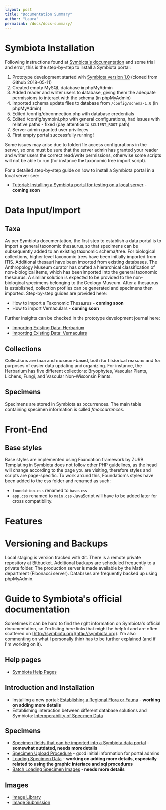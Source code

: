 ```yaml
---
layout: post
title: "Documentation Summary"
author: "Laura"
permalink: /docs/docs-summary/
---
```


# Symbiota Installation
Following instructions found at [Symbiota's documentation](http://symbiota.org/docs/installation-instructions/) and some trial and error, this is the step-by-step to install a Symbiota portal:
1. Prototype development started with [Symbiota version 1.0](https://github.com/Symbiota/Symbiota/releases) (cloned from Github 2018-05-11)
2. Created empty MySQL database in phpMyAdmin
3. Added reader and writer users to database, giving them the adequate permissions to interact with the schema (in phpMyAdmin)
4. Imported schema update files to database from `/config/schema-1.0` (in phpMyAdmin)
5. Edited /config/dbconnection.php with database credentials
6. Edited /config/symbini.php with general configurations, had issues with relative paths - fixed (pay attention to `$CLIENT_ROOT` path)
7. Server admin granted user privileges
8. First empty portal successfully running!

Some issues may arise due to folder/file access configurations in the server, so one must be sure that the server admin has granted your reader and writer users the correct read/write permissions, otherwise some scripts will not be able to run (for instance the taxonomic tree import script).

For a detailed step-by-step guide on how to install a Symbiota portal in a local server see:
- [Tutorial: Installing a Symbiota portal for testing on a local server]() - **coming soon**

# Data Input/Import

## Taxa
As per Symbiota documentation, the first step to establish a data portal is to import a general taxonomic thesaurus, so that specimens can be subsequently added to an existing taxonomic schema/tree.
For biological collections, higher level taxonomic trees have been initially imported from ITIS. Additional thesauri have been imported from existing databases.
The Anthropology Museum curator has crafted a hierarchical classification of non-biological items, which has been imported into the general taxonomic thesaurus.
A similar solution is expected to be provided to the non-biological specimens belonging to the Geology Museum.
After a thesaurus is established, collection profiles can be generated and specimens then imported.
Step-by-step guides are provided here:
- How to import a Taxonomic Thesaurus - **coming soon**
- How to import Vernaculars - **coming soon**

Further insights can be checked in the prototype development journal here:
- [Importing Existing Data: Herbarium](https://arbolitoloco.github.io/uw2020/2018-07-13-importing-data-herbarium.md)
- [Importing Existing Data: Vernaculars](https://arbolitoloco.github.io/uw2020/2018-07-20-importing-vernaculars)

## Collections
Collections are taxa and museum-based, both for historical reasons and for purposes of easier data updating and organizing. For instance, the Herbarium has five different collections: Bryophytes, Vascular Plants, Lichens, Fungi, and Vascular Non-Wisconsin Plants.

## Specimens
Specimens are stored in Symbiota as occurrences. The main table containing specimen information is called *fmoccurrences*. 

# Front-End

## Base styles
Base styles are implemented using Foundation framework by ZURB. Templating in Symbiota does not follow other PHP guidelines, as the head will change according to the page you are visiting, therefore styles and scripts are page-specific. To work around this, Foundation's styles have been added to the css folder and renamed as such:
- `foundation.css` renamed to `base.css`
- `app.css` renamed to `main.css`
JavaScript will have to be added later for cross compatibility.

# Features

# Versioning and Backups
Local staging is version tracked with Git. There is a remote private repository at Bitbucket. Additional backups are scheduled frequently to a private folder. The production server is made available by the Math department (Fibonacci server). Databases are frequently backed up using phpMyAdmin.

# Guide to Symbiota's official documentation
Sometimes it can be hard to find the right information on Symbiota's official documentation, so I'm listing here links that might be helpful and are often scattered on [http://symbiota.org](http://symbiota.org). I'm also commenting on what I personally think has to be further explained (and if I'm working on it).

## Help pages
- [Symbiota Help Pages](http://symbiota.org/docs/symbiota-introduction/symbiota-help-pages/)

## Introduction and Installation
- Installing a new portal: [Establishing a Regional Flora or Fauna](http://symbiota.org/docs/symbiota-introduction/establishing-a-regional-flora-or-fauna/) - **working on adding more details** 
- Establishing interaction between different database solutions and Symbiota: [Interoperability of Specimen Data](http://symbiota.org/docs/specimen-search-engine/interoperability-of-specimen-data/) 

## Specimens
- [Specimen fields that can be imported into a Symbiota data portal](http://symbiota.org/docs/wp-content/uploads/SymbiotaOccurrenceFields.pdf) - **somewhat outdated, needs more details**
- [Specimen Upload Procedure](http://symbiota.org/docs/specimen-upload-procedure-2/) - good initial information for portal admins
- [Loading Specimen Data](http://symbiota.org/docs/symbiota-introduction/loading-specimen-data/) - **working on adding more details, especially related to using the graphic interface and sql procedures**
- [Batch Loading Specimen Images](http://symbiota.org/docs/batch-loading-specimen-images-2/) - **needs more details**

## Images
- [Image Library](http://symbiota.org/docs/image-library/)
- [Image Submission](http://symbiota.org/docs/image-submission-2/)